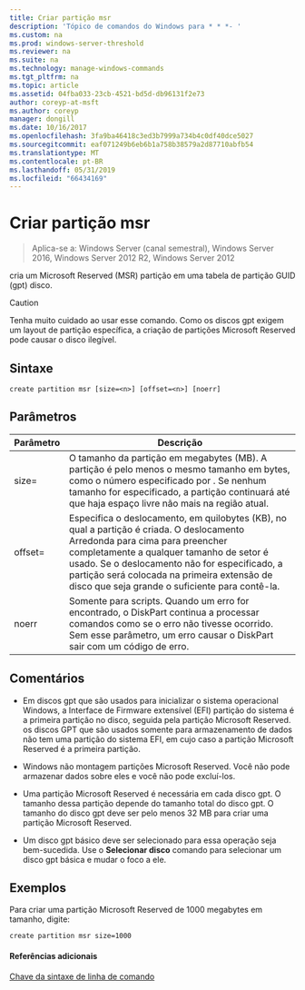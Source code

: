 ```yaml
---
title: Criar partição msr
description: 'Tópico de comandos do Windows para * * *- '
ms.custom: na
ms.prod: windows-server-threshold
ms.reviewer: na
ms.suite: na
ms.technology: manage-windows-commands
ms.tgt_pltfrm: na
ms.topic: article
ms.assetid: 04fba033-23cb-4521-bd5d-db96131f2e73
author: coreyp-at-msft
ms.author: coreyp
manager: dongill
ms.date: 10/16/2017
ms.openlocfilehash: 3fa9ba46418c3ed3b7999a734b4c0df40dce5027
ms.sourcegitcommit: eaf071249b6eb6b1a758b38579a2d87710abfb54
ms.translationtype: MT
ms.contentlocale: pt-BR
ms.lasthandoff: 05/31/2019
ms.locfileid: "66434169"
---
```

# <a name="create-partition-msr"></a>Criar partição msr

>Aplica-se a: Windows Server (canal semestral), Windows Server 2016, Windows Server 2012 R2, Windows Server 2012

cria um Microsoft Reserved \(MSR\) partição em uma tabela de partição GUID \(gpt\) disco.  
  
> [!CAUTION]  
> Tenha muito cuidado ao usar esse comando. Como os discos gpt exigem um layout de partição específica, a criação de partições Microsoft Reserved pode causar o disco ilegível.  
  
  
  
## <a name="syntax"></a>Sintaxe  
  
```  
create partition msr [size=<n>] [offset=<n>] [noerr]  
```  
  
## <a name="parameters"></a>Parâmetros  
  
|  Parâmetro  |                                                                                                                         Descrição                                                                                                                         |
|-------------|-------------------------------------------------------------------------------------------------------------------------------------------------------------------------------------------------------------------------------------------------------------|
|  size\=<n>  |               O tamanho da partição em megabytes \(MB\). A partição é pelo menos o mesmo tamanho em bytes, como o número especificado por <n>. Se nenhum tamanho for especificado, a partição continuará até que haja espaço livre não mais na região atual.               |
| offset\=<n> | Especifica o deslocamento, em quilobytes \(KB\), no qual a partição é criada. O deslocamento Arredonda para cima para preencher completamente a qualquer tamanho de setor é usado. Se o deslocamento não for especificado, a partição será colocada na primeira extensão de disco que seja grande o suficiente para contê-la. |
|    noerr    |                            Somente para scripts. Quando um erro for encontrado, o DiskPart continua a processar comandos como se o erro não tivesse ocorrido. Sem esse parâmetro, um erro causar o DiskPart sair com um código de erro.                             |
  
## <a name="remarks"></a>Comentários  
  
-   Em discos gpt que são usados para inicializar o sistema operacional Windows, a Interface de Firmware extensível \(EFI\) partição do sistema é a primeira partição no disco, seguida pela partição Microsoft Reserved. os discos GPT que são usados somente para armazenamento de dados não tem uma partição do sistema EFI, em cujo caso a partição Microsoft Reserved é a primeira partição.  
  
-   Windows não montagem partições Microsoft Reserved. Você não pode armazenar dados sobre eles e você não pode excluí-los.  
  
-   Uma partição Microsoft Reserved é necessária em cada disco gpt. O tamanho dessa partição depende do tamanho total do disco gpt. O tamanho do disco gpt deve ser pelo menos 32 MB para criar uma partição Microsoft Reserved.  
  
-   Um disco gpt básico deve ser selecionado para essa operação seja bem-sucedida. Use o **Selecionar disco** comando para selecionar um disco gpt básica e mudar o foco a ele.  
  
## <a name="BKMK_examples"></a>Exemplos  
Para criar uma partição Microsoft Reserved de 1000 megabytes em tamanho, digite:  
  
```  
create partition msr size=1000  
```  
  
#### <a name="additional-references"></a>Referências adicionais  
[Chave da sintaxe de linha de comando](command-line-syntax-key.md)  
  

  

